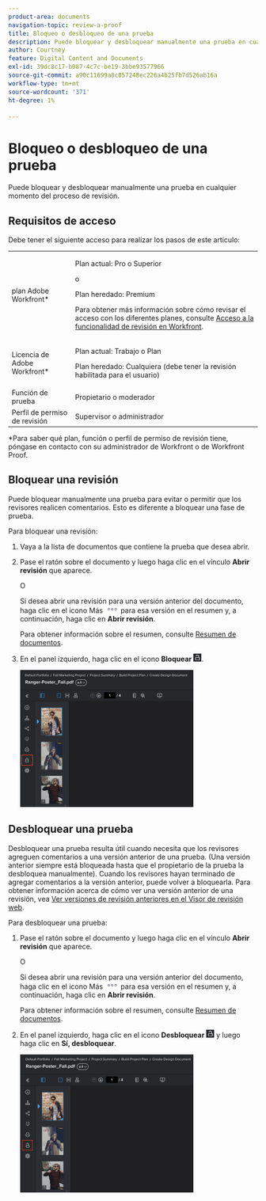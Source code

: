 ```yaml
---
product-area: documents
navigation-topic: review-a-proof
title: Bloqueo o desbloqueo de una prueba
description: Puede bloquear y desbloquear manualmente una prueba en cualquier momento del proceso de revisión.
author: Courtney
feature: Digital Content and Documents
exl-id: 39dc8c17-b087-4c7c-be19-3bbe93577966
source-git-commit: a90c11699a8c057248ec226a4b25fb7d526ab16a
workflow-type: tm+mt
source-wordcount: '371'
ht-degree: 1%

---
```


# Bloqueo o desbloqueo de una prueba

Puede bloquear y desbloquear manualmente una prueba en cualquier momento del proceso de revisión.

## Requisitos de acceso

Debe tener el siguiente acceso para realizar los pasos de este artículo:

<table style="table-layout:auto"> 
 <col> 
 <col> 
 <tbody> 
  <tr> 
   <td role="rowheader">plan Adobe Workfront*</td> 
   <td> <p>Plan actual: Pro o Superior</p> <p>o</p> <p>Plan heredado: Premium</p> <p>Para obtener más información sobre cómo revisar el acceso con los diferentes planes, consulte <a href="/help/quicksilver/administration-and-setup/manage-workfront/configure-proofing/access-to-proofing-functionality.md" class="MCXref xref">Acceso a la funcionalidad de revisión en Workfront</a>.</p> </td> 
  </tr> 
  <tr> 
   <td role="rowheader">Licencia de Adobe Workfront*</td> 
   <td> <p>Plan actual: Trabajo o Plan</p> <p>Plan heredado: Cualquiera (debe tener la revisión habilitada para el usuario)</p> </td> 
  </tr> 
  <tr> 
   <td role="rowheader">Función de prueba</td> 
   <td>Propietario o moderador</td> 
  </tr> 
  <tr> 
   <td role="rowheader">Perfil de permiso de revisión </td> 
   <td>Supervisor o administrador</td> 
  </tr> 
 </tbody> 
</table>

&#42;Para saber qué plan, función o perfil de permiso de revisión tiene, póngase en contacto con su administrador de Workfront o de Workfront Proof.

## Bloquear una revisión

Puede bloquear manualmente una prueba para evitar o permitir que los revisores realicen comentarios. Esto es diferente a bloquear una fase de prueba.

Para bloquear una revisión:

1. Vaya a la lista de documentos que contiene la prueba que desea abrir.
1. Pase el ratón sobre el documento y luego haga clic en el vínculo **Abrir revisión** que aparece.

   O

   Si desea abrir una revisión para una versión anterior del documento, haga clic en el icono Más ![](assets/more-icon.png) para esa versión en el resumen y, a continuación, haga clic en **Abrir revisión**.

   Para obtener información sobre el resumen, consulte [Resumen de documentos](../../../../documents/managing-documents/summary-for-documents.md).

1. En el panel izquierdo, haga clic en el icono **Bloquear** ![](assets/unlock-proof-icon.png).

   ![](assets/lock-proof-350x277.png)

## Desbloquear una prueba

Desbloquear una prueba resulta útil cuando necesita que los revisores agreguen comentarios a una versión anterior de una prueba. (Una versión anterior siempre está bloqueada hasta que el propietario de la prueba la desbloquea manualmente). Cuando los revisores hayan terminado de agregar comentarios a la versión anterior, puede volver a bloquearla. Para obtener información acerca de cómo ver una versión anterior de una revisión, vea [Ver versiones de revisión anteriores en el Visor de revisión web](../../../../workfront-proof/wp-work-proofsfiles/review-proofs-wpv/view-previous-proof-versions.md).

Para desbloquear una prueba:

1. Pase el ratón sobre el documento y luego haga clic en el vínculo **Abrir revisión** que aparece.

   O

   Si desea abrir una revisión para una versión anterior del documento, haga clic en el icono Más ![](assets/more-icon.png) para esa versión en el resumen y, a continuación, haga clic en **Abrir revisión**.

   Para obtener información sobre el resumen, consulte [Resumen de documentos](../../../../documents/managing-documents/summary-for-documents.md).

1. En el panel izquierdo, haga clic en el icono **Desbloquear** ![](assets/unlock-proof-icon.png) y luego haga clic en **Sí, desbloquear**.

   ![](assets/copy-of-unlock-proof-350x279.png)
